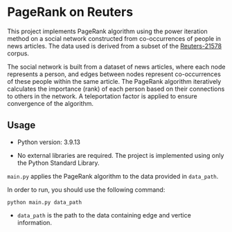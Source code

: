 # PageRank on Reuters

This project implements PageRank algorithm using the power iteration method on a social network constructed from co-occurrences of people in news articles. The data used is derived from a subset of the [Reuters-21578](https://archive.ics.uci.edu/dataset/137/reuters+21578+text+categorization+collection) corpus.  

The social network is built from a dataset of news articles, where each node represents a person, and edges between nodes represent co-occurrences of these people within the same article. The PageRank algorithm iteratively calculates the importance (rank) of each person based on their connections to others in the network. A teleportation factor is applied to ensure convergence of the algorithm.

## Usage

- Python version: 3.9.13

- No external libraries are required. The project is implemented using only the Python Standard Library.

`main.py` applies the PageRank algorithm to the data provided in `data_path`.

In order to run, you should use the following command:

```
python main.py data_path
```

- `data_path` is the path to the data containing edge and vertice information.